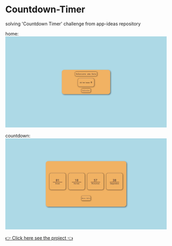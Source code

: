 # Countdown-Timer

solving 'Countdown Timer' challenge from app-ideas repository

home:
![home](./assets/countdown-timer1.png)

countdown:
![countdown](./assets/countdown-timer2.png)

[👉 Click here see the project 👈](https://alexjr22.github.io/Countdown-Timer/)
